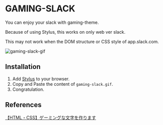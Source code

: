 # GAMING-SLACK

You can enjoy your slack with gaming-theme.

Because of using Stylus, this works on only web ver slack.

This may not work when the DOM structure or CSS style of app.slack.com.

![gaming-slack-gif](./images/gaming-slack.gif)

## Installation

1. Add [Stylus](https://chrome.google.com/webstore/detail/stylus/clngdbkpkpeebahjckkjfobafhncgmne) to your browser.
2. Copy and Paste the content of `gaming-slack.gif`.
3. Congratulation.

## References

[【HTML・CSS】ゲーミングな文字を作ります](https://qiita.com/tanntara/items/92d2a06b8b0553b3f22e)
